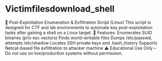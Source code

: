 # Victimfilesdownload_shell
 🔐 Post-Exploitation Enumeration & Exfiltration Script (Linux) This script is designed for CTF and lab environments to automate key post-exploitation tasks after gaining a shell on a Linux target.  🧰 Features:  Enumerates SUID binaries (priv esc vectors)  Finds world-writable files  Dumps /etc/passwd, attempts /etc/shadow  Locates SSH private keys and .bash_history  Supports Netcat-based file exfiltration to attacker machine  ⚠️ Educational Use Only – Do not use on live/production systems without permission.

